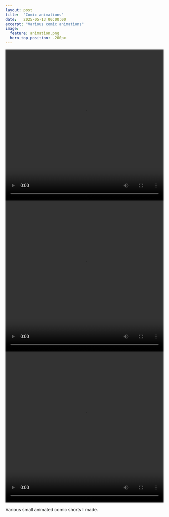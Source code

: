 ```yaml
---
layout: post
title:  "Comic animations"
date:   2025-05-13 00:00:00
excerpt: "Various comic animations"
image:
  feature: animation.png
  hero_top_position: -200px
---
```


<video width="100%" height="480" controls>
  <source src="{{ site.baseurl_img }}animation/diary.mp4" type="video/mp4">
  Yikes, your browser can't play this video.
</video>

<video width="100%" height="480" controls>
  <source src="{{ site.baseurl_img }}animation/nature.mp4" type="video/mp4">
  Sorry, your browser can't play this video.
</video>

<video width="100%" height="480" controls>
  <source src="{{ site.baseurl_img }}animation/nono.mp4" type="video/mp4">
  Sorry, your browser can't play this video.
</video>


Various small animated comic shorts I made.
